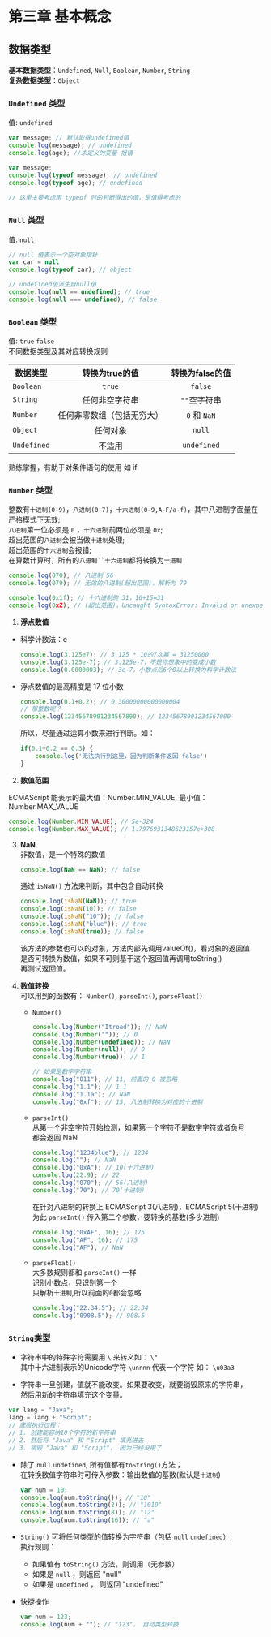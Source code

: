 # 第三章 基本概念  
## 数据类型
**基本数据类型**：`Undefined`, `Null`, `Boolean`, `Number`, `String`  
**复杂数据类型**：`Object`  

### `Undefined` 类型  
  值: `undefined`  

  ``` javascript
  var message; // 默认取得undefined值
  console.log(message); // undefined
  console.log(age); //未定义的变量 报错
  ```

  ``` javascript  
  var message; 
  console.log(typeof message); // undefined  
  console.log(typeof age); // undefined  
	  
  // 这里主要考虑用 typeof 时的判断得出的值，是值得考虑的
  ```  

### `Null` 类型  
  值: `null`  
  
  ``` javascript
  // null 值表示一个空对象指针
  var car = null
  console.log(typeof car); // object
  ```
  
  ``` javascript
  // undefined值派生自null值
  console.log(null == undefined); // true
  console.log(null === undefined); // false
  ```

### `Boolean` 类型  
值: `true` `false`  
不同数据类型及其对应转换规则  
  
| 数据类型 | 转换为true的值 | 转换为false的值 |  
| ------- | :------------: | :--------------: |  
| `Boolean` | `true` | `false` |  
| `String` | 任何非空字符串 | `""`空字符串 |
| `Number` | 任何非零数组（包括无穷大） | `0` 和 `NaN` |
| `Object` | 任何对象 | `null` |
| `Undefined` | 不适用 | `undefined` |  
  
  
  
  熟练掌握，有助于对条件语句的使用 如 if  
  
### `Number` 类型  
整数有`十进制(0-9)`，`八进制(0-7)`，`十六进制(0-9,A-F/a-f)`，其中八进制字面量在严格模式下无效;  
`八进制`第一位必须是 `0` ，`十六进`制前两位必须是 `0x`;  
超出范围的`八进制`会被当做`十进制`处理;  
超出范围的`十六进制`会报错;  
在算数计算时，所有的`八进制``十六进制`都将转换为`十进制`

``` javascript
console.log(070); // 八进制 56
console.log(079); // 无效的八进制(超出范围)，解析为 79

console.log(0x1f); // 十六进制的 31，16+15=31
console.log(0xZ); // (超出范围)，Uncaught SyntaxError: Invalid or unexpected token

```  

1. **浮点数值**  
  * 科学计数法：e  
    
    
    ``` javascript
    console.log(3.125e7); // 3.125 * 10的7次幂 = 31250000
    console.log(3.125e-7); // 3.125e-7，不是你想象中的变成小数
    console.log(0.0000003); // 3e-7，小数点后6个0以上转换为科学计数法
    ```  
    	
  * 浮点数值的最高精度是 17 位小数  
    
    ``` javascript
    console.log(0.1+0.2); // 0.30000000000000004
    // 那整数呢？
    console.log(12345678901234567890); // 12345678901234567000
    ```  
    	
    所以，尽量通过运算小数来进行判断。如：  
    	
    ``` javascript
    if(0.1+0.2 == 0.3) {
    	console.log('无法执行到这里，因为判断条件返回 false')
    }
    ```
    	
2. **数值范围**  
   
  ECMAScript 能表示的最大值：Number.MIN_VALUE, 最小值：Number.MAX_VALUE  
  
  ``` javascript
  console.log(Number.MIN_VALUE); // 5e-324
  console.log(Number.MAX_VALUE); // 1.7976931348623157e+308
  ```
  
3. **NaN**  
   非数值，是一个特殊的数值  
   
   ``` javascript
   console.log(NaN == NaN); // false
   ```
   
   通过 `isNaN()` 方法来判断，其中包含自动转换  
   
   ``` javascript
   console.log(isNaN(NaN)); // true
   console.log(isNaN(10)); // false
   console.log(isNaN("10")); // false
   console.log(isNaN("blue")); // true
   console.log(isNaN(true)); // false
   ```
   该方法的参数也可以的对象，方法内部先调用valueOf()，看对象的返回值  
   是否可转换为数值，如果不可则基于这个返回值再调用toString()  
   再测试返回值。  
   
4. **数值转换**  
   可以用到的函数有： `Number()`, `parseInt()`, `parseFloat()`  
   * `Number()`
       
     ``` javascript
     console.log(Number("Itroad")); // NaN
     console.log(Number("")); // 0
     console.log(Number(undefined)); // NaN
     console.log(Number(null)); // 0
     console.log(Number(true)); // 1
     
     // 如果是数字字符串
     console.log("011"); // 11, 前面的 0 被忽略
     console.log("1.1"); // 1.1
     console.log("1.1a"); // NaN
     console.log("0xf"); // 15, 八进制转换为对应的十进制
     ```  
     
   * `parseInt()`  
	  从第一个非空字符开始检测，如果第一个字符不是数字字符或者负号  
	  都会返回 NaN	  
     
     ``` javascript
     console.log("1234blue"); // 1234
     console.log(""); // NaN
     console.log("0xA"); // 10(十六进制)
     console.log(22.9); // 22
     console.log("070"); // 56(八进制)
     console.log("70"); // 70(十进制)
     
     ```
     
     在针对八进制的转换上 ECMAScript 3(八进制)，ECMAScript 5(十进制)  
     为此 `parseInt()` 传入第二个参数，要转换的基数(多少进制)  
     
     ``` javascript
     console.log("0xAF", 16); // 175
     console.log("AF", 16); // 175
     console.log("AF"); // NaN
     ```
     
   * `parseFloat()`  
     大多数规则都和 `parseInt()` 一样  
     识别小数点，只识别第一个  
     只解析`十进制`,所以前面的`0`都会忽略
     
     ``` javascript
     console.log("22.34.5"); // 22.34
     console.log("0908.5"); // 908.5
     ```
     
### `String`类型  
* 字符串中的特殊字符需要用 `\` 来转义如： `\"`   
其中十六进制表示的Unicode字符 `\unnnn` 代表一个字符 如： `\u03a3`  

* 字符串一旦创建，值就不能改变。如果要改变，就要销毁原来的字符串，  
然后用新的字符串填充这个变量。  

``` javascript
var lang = "Java";
lang = lang + "Script";
// 底层执行过程：
// 1. 创建能容纳10个字符的新字符串
// 2. 然后将 "Java" 和 "Script" 填充进去
// 3. 销毁 "Java" 和 "Script"， 因为已经没用了
```  

* 除了 `null` `undefined`, 所有值都有`toString()`方法；  
  在转换数值字符串时可传入参数：输出数值的基数(默认是`十进制`)  
  
  ``` javascript
  var num = 10;
  console.log(num.toString()); // "10"
  console.log(num.toString(2)); // "1010"
  console.log(num.toString(8)); // "12"
  console.log(num.toString(16)); // "a"
  ```  
  
* `String()` 可将任何类型的值转换为字符串（包括 `null` `undefined`）;  
  执行规则：  
  - 如果值有 `toString()` 方法，则调用（无参数）  
  - 如果是 `null` ，则返回 "null"  
  - 如果是 `undefined` ， 则返回 "undefined"  
  
* 快捷操作  
  
  ``` javascript
  var num = 123;
  console.log(num + ""); // "123"， 自动类型转换
  ```  
  
  



